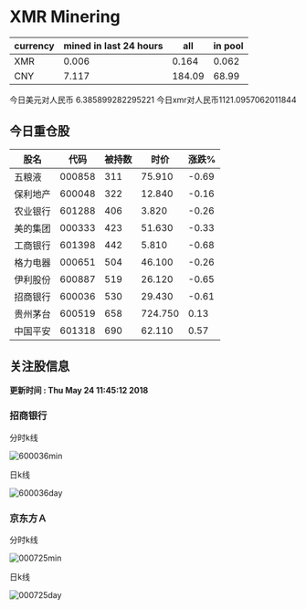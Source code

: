# XMR Minering

|currency|mined in last 24 hours|all|in pool|
|---|---|---|---|
|XMR|0.006|0.164|0.062|
|CNY|7.117|184.09|68.99|

今日美元对人民币 6.385899282295221	今日xmr对人民币1121.0957062011844


## 今日重仓股 

|股名|代码|被持数|时价|涨跌%|
|---|---|---|---|---|
|五粮液|000858|311|75.910|-0.69|
|保利地产|600048|322|12.840|-0.16|
|农业银行|601288|406|3.820|-0.26|
|美的集团|000333|423|51.630|-0.33|
|工商银行|601398|442|5.810|-0.68|
|格力电器|000651|504|46.100|-0.26|
|伊利股份|600887|519|26.120|-0.65|
|招商银行|600036|530|29.430|-0.61|
|贵州茅台|600519|658|724.750|0.13|
|中国平安|601318|690|62.110|0.57|

## 关注股信息
**更新时间 : Thu May 24 11:45:12 2018**
### 招商银行 
分时k线

![600036min](http://image.sinajs.cn/newchart/min/n/sh600036.gif)

日k线

![600036day](http://image.sinajs.cn/newchart/daily/n/sh600036.gif)

### 京东方Ａ 
分时k线

![000725min](http://image.sinajs.cn/newchart/min/n/sz000725.gif)

日k线

![000725day](http://image.sinajs.cn/newchart/daily/n/sz000725.gif)
